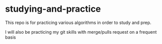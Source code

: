 # studying-and-practice
This repo is for practicing various algorithms in order to study and prep. 

I will also be practicing my git skills with merge/pulls request on a frequent basis
